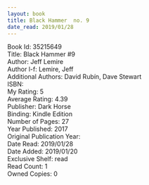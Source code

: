 ```yaml
---
layout: book
title: Black Hammer  no. 9
date_read: 2019/01/28
---
```


Book Id: 35215649<br />
Title: Black Hammer #9<br />
Author: Jeff Lemire<br />
Author l-f: Lemire, Jeff<br />
Additional Authors: David Rubín, Dave    Stewart<br />
ISBN: <br />
My Rating: 5<br />
Average Rating: 4.39<br />
Publisher: Dark Horse<br />
Binding: Kindle Edition<br />
Number of Pages: 27<br />
Year Published: 2017<br />
Original Publication Year: <br />
Date Read: 2019/01/28<br />
Date Added: 2019/01/20<br />
Exclusive Shelf: read<br />
Read Count: 1<br />
Owned Copies: 0<br />

